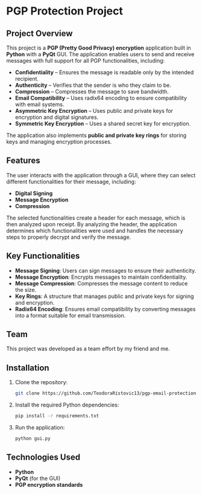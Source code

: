 # PGP Protection Project

## Project Overview  
This project is a **PGP (Pretty Good Privacy) encryption** application built in **Python** with a **PyQt** GUI. The application enables users to send and receive messages with full support for all PGP functionalities, including:

- **Confidentiality** – Ensures the message is readable only by the intended recipient.
- **Authenticity** – Verifies that the sender is who they claim to be.
- **Compression** – Compresses the message to save bandwidth.
- **Email Compatibility** – Uses radix64 encoding to ensure compatibility with email systems.
- **Asymmetric Key Encryption** – Uses public and private keys for encryption and digital signatures.
- **Symmetric Key Encryption** – Uses a shared secret key for encryption.

The application also implements **public and private key rings** for storing keys and managing encryption processes.

## Features  
The user interacts with the application through a GUI, where they can select different functionalities for their message, including:

- **Digital Signing**
- **Message Encryption**
- **Compression**

The selected functionalities create a header for each message, which is then analyzed upon receipt. By analyzing the header, the application determines which functionalities were used and handles the necessary steps to properly decrypt and verify the message.

## Key Functionalities  
- **Message Signing**: Users can sign messages to ensure their authenticity.
- **Message Encryption**: Encrypts messages to maintain confidentiality.
- **Message Compression**: Compresses the message content to reduce the size.
- **Key Rings**: A structure that manages public and private keys for signing and encryption.
- **Radix64 Encoding**: Ensures email compatibility by converting messages into a format suitable for email transmission.

## Team  
This project was developed as a team effort by my friend and me.

## Installation  
1. Clone the repository:
    ```bash
    git clone https://github.com/TeodoraRistovic13/pgp-email-protection.git
    ```
2. Install the required Python dependencies:
    ```bash
    pip install -r requirements.txt
    ```
3. Run the application:
    ```bash
    python gui.py
    ```

## Technologies Used  
- **Python**  
- **PyQt** (for the GUI)
- **PGP encryption standards**
